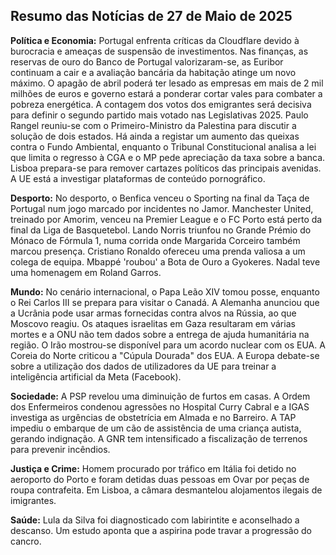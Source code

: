 ## Resumo das Notícias de 27 de Maio de 2025

**Política e Economia:** Portugal enfrenta críticas da Cloudflare devido à burocracia e ameaças de suspensão de investimentos. Nas finanças, as reservas de ouro do Banco de Portugal valorizaram-se, as Euribor continuam a cair e a avaliação bancária da habitação atinge um novo máximo. O apagão de abril poderá ter lesado as empresas em mais de 2 mil milhões de euros e governo estará a ponderar cortar vales para combater a pobreza energética. A contagem dos votos dos emigrantes será decisiva para definir o segundo partido mais votado nas Legislativas 2025. Paulo Rangel reuniu-se com o Primeiro-Ministro da Palestina para discutir a solução de dois estados. Há ainda a registar um aumento das queixas contra o Fundo Ambiental, enquanto o Tribunal Constitucional analisa a lei que limita o regresso à CGA e o MP pede apreciação da taxa sobre a banca. Lisboa prepara-se para remover cartazes políticos das principais avenidas. A UE está a investigar plataformas de conteúdo pornográfico.

**Desporto:** No desporto, o Benfica venceu o Sporting na final da Taça de Portugal num jogo marcado por incidentes no Jamor. Manchester United, treinado por Amorim, venceu na Premier League e o FC Porto está perto da final da Liga de Basquetebol.  Lando Norris triunfou no Grande Prémio do Mónaco de Fórmula 1, numa corrida onde Margarida Corceiro também marcou presença. Cristiano Ronaldo ofereceu uma prenda valiosa a um colega de equipa. Mbappé 'roubou' a Bota de Ouro a Gyokeres. Nadal teve uma homenagem em Roland Garros.

**Mundo:** No cenário internacional, o Papa Leão XIV tomou posse, enquanto o Rei Carlos III se prepara para visitar o Canadá. A Alemanha anunciou que a Ucrânia pode usar armas fornecidas contra alvos na Rússia, ao que Moscovo reagiu. Os ataques israelitas em Gaza resultaram em várias mortes e a ONU não tem dados sobre a entrega de ajuda humanitária na região. O Irão mostrou-se disponível para um acordo nuclear com os EUA. A Coreia do Norte criticou a "Cúpula Dourada" dos EUA. A Europa debate-se sobre a utilização dos dados de utilizadores da UE para treinar a inteligência artificial da Meta (Facebook).

**Sociedade:** A PSP revelou uma diminuição de furtos em casas. A Ordem dos Enfermeiros condenou agressões no Hospital Curry Cabral e a IGAS investiga as urgências de obstetrícia em Almada e no Barreiro.  A TAP impediu o embarque de um cão de assistência de uma criança autista, gerando indignação. A GNR tem intensificado a fiscalização de terrenos para prevenir incêndios.

**Justiça e Crime:** Homem procurado por tráfico em Itália foi detido no aeroporto do Porto e foram detidas duas pessoas em Ovar por peças de roupa contrafeita. Em Lisboa, a câmara desmantelou alojamentos ilegais de imigrantes.

**Saúde:** Lula da Silva foi diagnosticado com labirintite e aconselhado a descanso. Um estudo aponta que a aspirina pode travar a progressão do cancro.